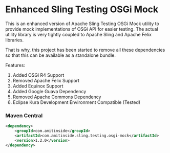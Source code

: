 # Enhanced Sling Testing OSGi Mock

This is an enhanced version of Apache Sling Testing OSGi Mock utility to provide mock implementations of OSGi API for easier testing. The actual utility library is very tightly coupled to Apache Sling and Apache Felix libraries.

That is why, this project has been started to remove all these dependencies so that this can be available as a standalone bundle.

Features:

1. Added OSGi R4 Support
2. Removed Apache Felix Support
2. Added Equinox Support
3. Added Google Guava Dependency
4. Removed Apache Commons Dependency
5. Eclipse Kura Development Environment Compatible (Tested)

### Maven Central
```xml
<dependency>
    <groupId>com.amitinside</groupId>
    <artifactId>com.amitinside.sling.testing.osgi-mock</artifactId>
    <version>1.2.0</version>
</dependency>
```

